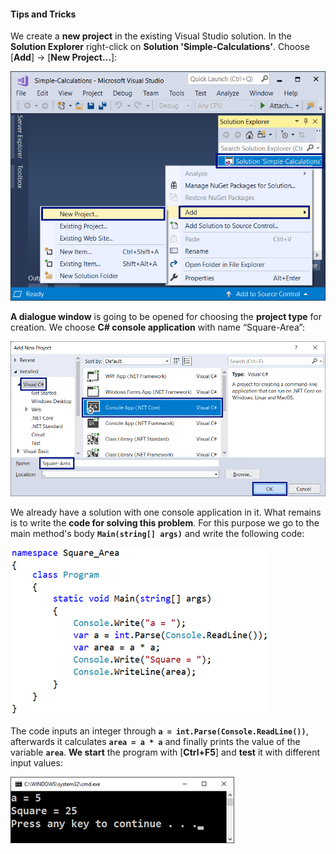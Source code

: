 #### Tips and Tricks

We create a **new project** in the existing Visual Studio solution. In the **Solution Explorer** right-click on **Solution 'Simple-Calculations'**. Choose [**Add**] -> [**New Project…**]:

![](/assets/chapter-2-images/01.Square-area-01.png)

**A dialogue window** is going to be opened for choosing the **project type** for creation. We choose **C# console application** with name “Square-Area”:

![](/assets/chapter-2-images/01.Square-area-02.png)

We already have a solution with one console application in it. What remains is to write the **code for solving this problem**. For this purpose we go to the main method's body **`Main(string[] args)`** and write the following code:

![](/assets/chapter-2-images/01.Square-area-03.png)

The code inputs an integer through **`a = int.Parse(Console.ReadLine())`**, afterwards it calculates  **`area = a * a`** and finally prints the value of the variable **`area`**. **We start** the program with [**Ctrl+F5**] and **test** it with different input values: 

![](/assets/chapter-2-images/01.Square-area-04.png)
